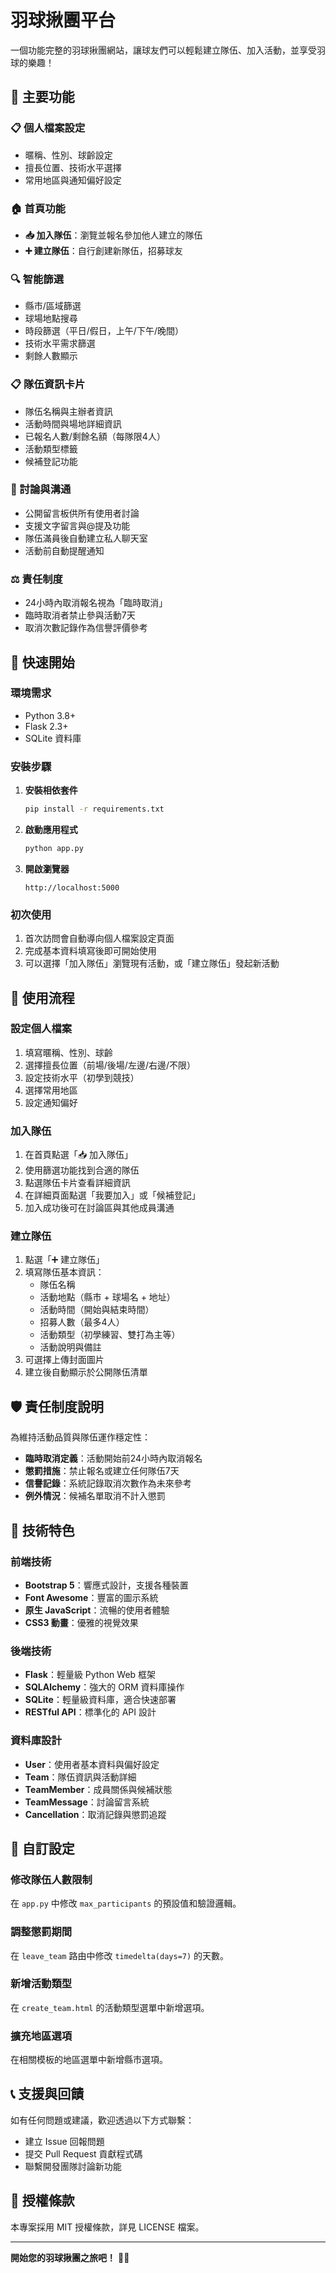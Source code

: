 # 羽球揪團平台

一個功能完整的羽球揪團網站，讓球友們可以輕鬆建立隊伍、加入活動，並享受羽球的樂趣！

## 🏸 主要功能

### 📋 個人檔案設定
- 暱稱、性別、球齡設定
- 擅長位置、技術水平選擇
- 常用地區與通知偏好設定

### 🏠 首頁功能
- **📥 加入隊伍**：瀏覽並報名參加他人建立的隊伍
- **➕ 建立隊伍**：自行創建新隊伍，招募球友

### 🔍 智能篩選
- 縣市/區域篩選
- 球場地點搜尋
- 時段篩選（平日/假日，上午/下午/晚間）
- 技術水平需求篩選
- 剩餘人數顯示

### 📋 隊伍資訊卡片
- 隊伍名稱與主辦者資訊
- 活動時間與場地詳細資訊
- 已報名人數/剩餘名額（每隊限4人）
- 活動類型標籤
- 候補登記功能

### 💬 討論與溝通
- 公開留言板供所有使用者討論
- 支援文字留言與@提及功能
- 隊伍滿員後自動建立私人聊天室
- 活動前自動提醒通知

### ⚖️ 責任制度
- 24小時內取消報名視為「臨時取消」
- 臨時取消者禁止參與活動7天
- 取消次數記錄作為信譽評價參考

## 🚀 快速開始

### 環境需求
- Python 3.8+
- Flask 2.3+
- SQLite 資料庫

### 安裝步驟

1. **安裝相依套件**
   ```bash
   pip install -r requirements.txt
   ```

2. **啟動應用程式**
   ```bash
   python app.py
   ```

3. **開啟瀏覽器**
   ```
   http://localhost:5000
   ```

### 初次使用
1. 首次訪問會自動導向個人檔案設定頁面
2. 完成基本資料填寫後即可開始使用
3. 可以選擇「加入隊伍」瀏覽現有活動，或「建立隊伍」發起新活動

## 📱 使用流程

### 設定個人檔案
1. 填寫暱稱、性別、球齡
2. 選擇擅長位置（前場/後場/左邊/右邊/不限）
3. 設定技術水平（初學到競技）
4. 選擇常用地區
5. 設定通知偏好

### 加入隊伍
1. 在首頁點選「📥 加入隊伍」
2. 使用篩選功能找到合適的隊伍
3. 點選隊伍卡片查看詳細資訊
4. 在詳細頁面點選「我要加入」或「候補登記」
5. 加入成功後可在討論區與其他成員溝通

### 建立隊伍
1. 點選「➕ 建立隊伍」
2. 填寫隊伍基本資訊：
   - 隊伍名稱
   - 活動地點（縣市 + 球場名 + 地址）
   - 活動時間（開始與結束時間）
   - 招募人數（最多4人）
   - 活動類型（初學練習、雙打為主等）
   - 活動說明與備註
3. 可選擇上傳封面圖片
4. 建立後自動顯示於公開隊伍清單

## 🛡️ 責任制度說明

為維持活動品質與隊伍運作穩定性：

- **臨時取消定義**：活動開始前24小時內取消報名
- **懲罰措施**：禁止報名或建立任何隊伍7天
- **信譽記錄**：系統記錄取消次數作為未來參考
- **例外情況**：候補名單取消不計入懲罰

## 🎨 技術特色

### 前端技術
- **Bootstrap 5**：響應式設計，支援各種裝置
- **Font Awesome**：豐富的圖示系統
- **原生 JavaScript**：流暢的使用者體驗
- **CSS3 動畫**：優雅的視覺效果

### 後端技術
- **Flask**：輕量級 Python Web 框架
- **SQLAlchemy**：強大的 ORM 資料庫操作
- **SQLite**：輕量級資料庫，適合快速部署
- **RESTful API**：標準化的 API 設計

### 資料庫設計
- **User**：使用者基本資料與偏好設定
- **Team**：隊伍資訊與活動詳細
- **TeamMember**：成員關係與候補狀態
- **TeamMessage**：討論留言系統
- **Cancellation**：取消記錄與懲罰追蹤

## 🔧 自訂設定

### 修改隊伍人數限制
在 `app.py` 中修改 `max_participants` 的預設值和驗證邏輯。

### 調整懲罰期間
在 `leave_team` 路由中修改 `timedelta(days=7)` 的天數。

### 新增活動類型
在 `create_team.html` 的活動類型選單中新增選項。

### 擴充地區選項
在相關模板的地區選單中新增縣市選項。

## 📞 支援與回饋

如有任何問題或建議，歡迎透過以下方式聯繫：
- 建立 Issue 回報問題
- 提交 Pull Request 貢獻程式碼
- 聯繫開發團隊討論新功能

## 📄 授權條款

本專案採用 MIT 授權條款，詳見 LICENSE 檔案。

---

**開始您的羽球揪團之旅吧！** 🏸✨
